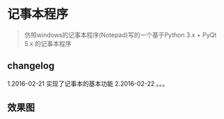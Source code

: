 # 记事本程序

>仿照windows的记事本程序(Notepad)写的一个基于Python 3.x + PyQt 5.x 的记事本程序

## changelog
1.2016-02-21
    实现了记事本的基本功能
2.2016-02-22
    。。。

## 效果图

